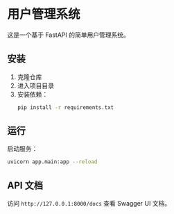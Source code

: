 # 用户管理系统

这是一个基于 FastAPI 的简单用户管理系统。

## 安装

1. 克隆仓库
2. 进入项目目录
3. 安装依赖：
   ```bash
   pip install -r requirements.txt
   ```

## 运行

启动服务：
```bash
uvicorn app.main:app --reload
```

## API 文档

访问 `http://127.0.0.1:8000/docs` 查看 Swagger UI 文档。